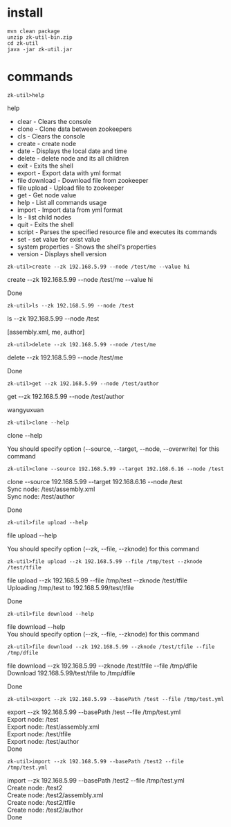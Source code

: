 # install
```
mvn clean package
unzip zk-util-bin.zip
cd zk-util
java -jar zk-util.jar
```
# commands

`zk-util>help`

help

* clear - Clears the console
* clone - Clone data between zookeepers
* cls - Clears the console
* create - create node
* date - Displays the local date and time
* delete - delete node and its all children
* exit - Exits the shell
* export - Export data with yml format
* file download - Download file from zookeeper
* file upload - Upload file to zookeeper
* get - Get node value
* help - List all commands usage
* import - Import data from yml format
* ls - list child nodes
* quit - Exits the shell
* script - Parses the specified resource file and executes its commands
* set - set value for exist value
* system properties - Shows the shell's properties
* version - Displays shell version

`zk-util>create --zk 192.168.5.99 --node /test/me --value hi`

create --zk 192.168.5.99 --node /test/me --value hi

Done

`zk-util>ls --zk 192.168.5.99 --node /test`

ls --zk 192.168.5.99 --node /test

[assembly.xml, me, author]

`zk-util>delete --zk 192.168.5.99 --node /test/me`

delete --zk 192.168.5.99 --node /test/me

Done

`zk-util>get --zk 192.168.5.99 --node /test/author`

get --zk 192.168.5.99 --node /test/author

wangyuxuan

`zk-util>clone --help`

clone --help

You should specify option (--source, --target, --node, --overwrite) for this command

`zk-util>clone --source 192.168.5.99 --target 192.168.6.16 --node /test`

clone --source 192.168.5.99 --target 192.168.6.16 --node /test  
Sync node: /test/assembly.xml  
Sync node: /test/author  

Done

`zk-util>file upload --help`

file upload --help

You should specify option (--zk, --file, --zknode) for this command

`zk-util>file upload --zk 192.168.5.99 --file /tmp/test --zknode /test/tfile`

file upload --zk 192.168.5.99 --file /tmp/test --zknode /test/tfile  
Uploading /tmp/test to 192.168.5.99/test/tfile  

Done

`zk-util>file download --help`

file download --help  
You should specify option (--zk, --file, --zknode) for this command

`zk-util>file download --zk 192.168.5.99 --zknode /test/tfile --file /tmp/dfile`

file download --zk 192.168.5.99 --zknode /test/tfile --file /tmp/dfile  
Download 192.168.5.99/test/tfile to /tmp/dfile  

Done

`zk-util>export --zk 192.168.5.99 --basePath /test --file /tmp/test.yml`

export --zk 192.168.5.99 --basePath /test --file /tmp/test.yml  
Export node: /test  
Export node: /test/assembly.xml  
Export node: /test/tfile  
Export node: /test/author  
Done

`zk-util>import --zk 192.168.5.99 --basePath /test2 --file /tmp/test.yml`

import --zk 192.168.5.99 --basePath /test2 --file /tmp/test.yml  
Create node: /test2  
Create node: /test2/assembly.xml  
Create node: /test2/tfile  
Create node: /test2/author  
Done
